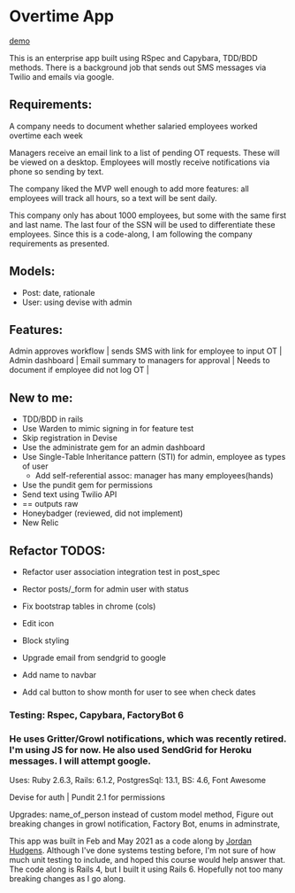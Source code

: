 # Overtime App
[demo](https://laurie-overtime.herokuapp.com/users/sign_in)

This is an enterprise app built using RSpec and Capybara, TDD/BDD methods. There is a background job that sends out SMS messages via Twilio and emails via google.


## Requirements:
A company needs to document whether salaried employees worked overtime each week

Managers receive an email link to a list of pending OT requests. These will be viewed on a desktop.
Employees will mostly receive notifications via phone so sending by text.

The company liked the MVP well enough to add more features: all employees will track all hours, so a text will be sent daily. 

This company only has about 1000 employees, but some with the same first and last name. The last four of the SSN will be used to differentiate these employees. Since this is a code-along, I am following the company requirements as presented.

## Models: 
* Post: date, rationale
* User: using devise with admin

## Features:
Admin approves workflow | 
sends SMS with link for employee to input OT | 
Admin dashboard | 
Email summary to managers for approval | 
Needs to document if employee did not log OT | 

## New to me:
* TDD/BDD in rails
* Use Warden to mimic signing in for feature test
* Skip registration in Devise
* Use the administrate gem for an admin dashboard
* Use Single-Table Inheritance pattern (STI) for admin, employee as types of user
	* Add self-referential assoc: manager has many employees(hands)
* Use the pundit gem for permissions
* Send text using Twilio API
* == outputs raw
* Honeybadger (reviewed, did not implement)
* New Relic

## Refactor TODOS:
- Refactor user association integration test in post_spec
- Rector posts/_form for admin user with status
- Fix bootstrap tables in chrome (cols)
- Edit icon
- Block styling
- Upgrade email from sendgrid to google

- Add name to navbar
- Add cal button to show month for user to see when check dates
<!-- He uses STI, I'm using polymorphic (i think it's been a while. confirm if all is still good...) -->

### Testing: Rspec, Capybara, FactoryBot 6

### He uses Gritter/Growl notifications, which was recently retired. I'm using JS for now. He also used SendGrid for Heroku messages. I will attempt google.

Uses: Ruby 2.6.3, Rails: 6.1.2, PostgresSql: 13.1, BS: 4.6, Font Awesome

Devise for auth | 
Pundit 2.1 for permissions

Upgrades:  name_of_person instead of custom model method, 
Figure out breaking changes in growl notification, Factory Bot, enums in adminstrate,


This app was built in Feb and May 2021 as a code along by [Jordan Hudgens](https://www.udemy.com/course/professional-ruby-on-rails-coding-course/learn/lecture/5529548#overview). Although I've done systems testing before, I'm not sure of how much unit testing to include, and hoped this course would help answer that. The code along is Rails 4, but I built it using Rails 6. Hopefully not too many breaking changes as I go along. 

